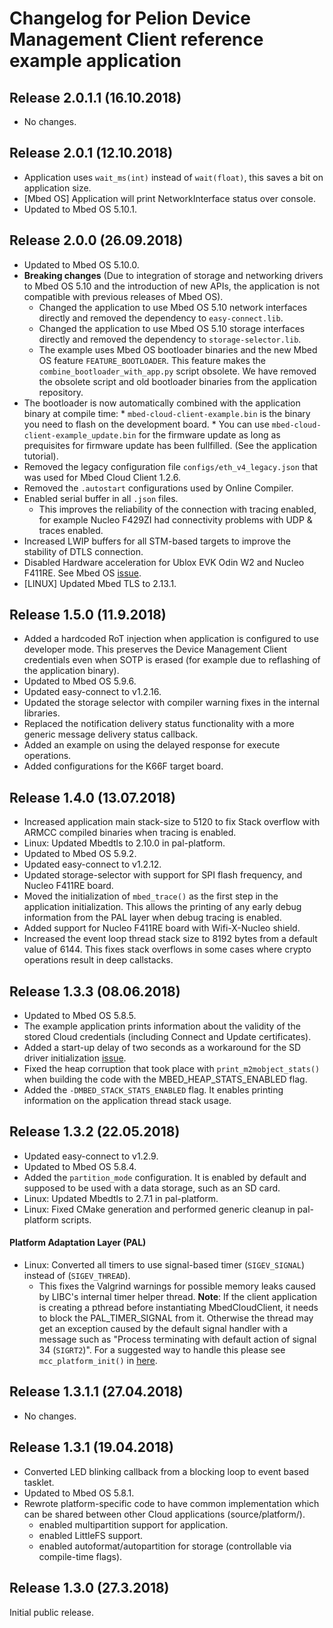 # Changelog for Pelion Device Management Client reference example application

## Release 2.0.1.1 (16.10.2018)
* No changes.

## Release 2.0.1 (12.10.2018)
* Application uses `wait_ms(int)` instead of `wait(float)`, this saves a bit on application size.
* [Mbed OS] Application will print NetworkInterface status over console.
* Updated to Mbed OS 5.10.1.

## Release 2.0.0 (26.09.2018)
* Updated to Mbed OS 5.10.0.
* **Breaking changes** (Due to integration of storage and networking drivers to Mbed OS 5.10 and the introduction of new APIs, the application is not compatible with previous releases of Mbed OS).
    * Changed the application to use Mbed OS 5.10 network interfaces directly and removed the dependency to `easy-connect.lib`.
    * Changed the application to use Mbed OS 5.10 storage interfaces directly and removed the dependency to `storage-selector.lib`.
    * The example uses Mbed OS bootloader binaries and the new Mbed OS feature `FEATURE_BOOTLOADER`. This feature makes the `combine_bootloader_with_app.py` script obsolete. We have removed the obsolete script and old bootloader binaries from the application repository.
* The bootloader is now automatically combined with the application binary at compile time:
        * `mbed-cloud-client-example.bin` is the binary you need to flash on the development board.
        * You can use `mbed-cloud-client-example_update.bin` for the firmware update as long as prequisites for firmware update has been fullfilled. (See the application tutorial).
* Removed the legacy configuration file `configs/eth_v4_legacy.json` that was used for Mbed Cloud Client 1.2.6.
* Removed the `.autostart` configurations used by Online Compiler.
* Enabled serial buffer in all `.json` files.
    * This improves the reliability of the connection with tracing enabled, for example Nucleo F429ZI had connectivity problems with UDP & traces enabled.
* Increased LWIP buffers for all STM-based targets to improve the stability of DTLS connection.
* Disabled Hardware acceleration for Ublox EVK Odin W2 and Nucleo F411RE. See Mbed OS [issue](https://github.com/ARMmbed/mbed-os/issues/6545).
* [LINUX] Updated Mbed TLS to 2.13.1.

## Release 1.5.0 (11.9.2018)
* Added a hardcoded RoT injection when application is configured to use developer mode. This preserves the Device Management Client credentials even when SOTP is erased (for example due to reflashing of the application binary).
* Updated to Mbed OS 5.9.6.
* Updated easy-connect to v1.2.16.
* Updated the storage selector with compiler warning fixes in the internal libraries.
* Replaced the notification delivery status functionality with a more generic message delivery status callback.
* Added an example on using the delayed response for execute operations.
* Added configurations for the K66F target board.


## Release 1.4.0 (13.07.2018)
* Increased application main stack-size to 5120 to fix Stack overflow with ARMCC compiled binaries when tracing is enabled.
* Linux: Updated Mbedtls to 2.10.0 in pal-platform.
* Updated to Mbed OS 5.9.2.
* Updated easy-connect to v1.2.12.
* Updated storage-selector with support for SPI flash frequency, and Nucleo F411RE board.
* Moved the initialization of `mbed_trace()` as the first step in the application initialization. This allows the printing of any early debug information from the PAL layer when debug tracing is enabled.
* Added support for Nucleo F411RE board with Wifi-X-Nucleo shield.
* Increased the event loop thread stack size to 8192 bytes from a default value of 6144. This fixes stack overflows in some cases where crypto operations result in deep callstacks.

## Release 1.3.3 (08.06.2018)
* Updated to Mbed OS 5.8.5.
* The example application prints information about the validity of the stored Cloud credentials (including Connect and Update certificates).
* Added a start-up delay of two seconds as a workaround for the SD driver initialization [issue](https://github.com/ARMmbed/sd-driver/issues/93).
* Fixed the heap corruption that took place with `print_m2mobject_stats()` when building the code with the MBED_HEAP_STATS_ENABLED flag.
* Added the `-DMBED_STACK_STATS_ENABLED` flag. It enables printing information on the application thread stack usage.

## Release 1.3.2 (22.05.2018)
* Updated easy-connect to v1.2.9.
* Updated to Mbed OS 5.8.4.
* Added the `partition_mode` configuration. It is enabled by default and supposed to be used with a data storage, such as an SD card.
* Linux: Updated Mbedtls to 2.7.1 in pal-platform.
* Linux: Fixed CMake generation and performed generic cleanup in pal-platform scripts.

#### Platform Adaptation Layer (PAL)
* Linux: Converted all timers to use signal-based timer (`SIGEV_SIGNAL`) instead of (`SIGEV_THREAD`).
  * This fixes the Valgrind warnings for possible memory leaks caused by LIBC's internal timer helper thread.
    <span class="notes">**Note**: If the client application is creating a pthread before instantiating MbedCloudClient,
    it needs to block the PAL_TIMER_SIGNAL from it. Otherwise the thread may get an exception caused
    by the default signal handler with a message such as "Process terminating with default action
    of signal 34 (`SIGRT2`)". For a suggested way to handle this please see `mcc_platform_init()` in [here](https://github.com/ARMmbed/mbed-cloud-client-example/blob/master/source/platform/Linux/common_setup.c).</span>

## Release 1.3.1.1 (27.04.2018)
* No changes.

## Release 1.3.1 (19.04.2018)
* Converted LED blinking callback from a blocking loop to event based tasklet.
* Updated to Mbed OS 5.8.1.
* Rewrote platform-specific code to have common implementation which can be shared between other Cloud applications (source/platform/).
  * enabled multipartition support for application.
  * enabled LittleFS support.
  * enabled autoformat/autopartition for storage (controllable via compile-time flags).

## Release 1.3.0 (27.3.2018)

Initial public release.
